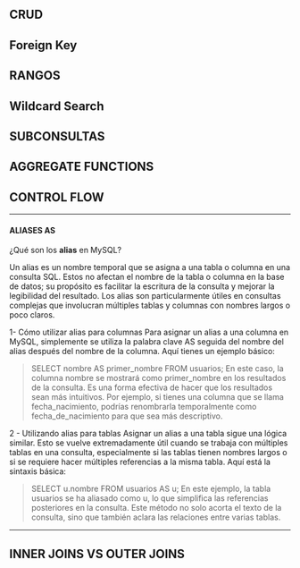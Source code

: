 

## CRUD

## Foreign Key

## RANGOS

## Wildcard Search

## SUBCONSULTAS

## AGGREGATE FUNCTIONS

## CONTROL FLOW
---
#### ALIASES AS

¿Qué son los **alias** en MySQL?

Un alias es un nombre temporal que se asigna a una tabla o columna en una consulta SQL. Estos no afectan el nombre de la tabla o columna en la base de datos; su propósito es facilitar la escritura de la consulta y mejorar la legibilidad del resultado. Los alias son particularmente útiles en consultas complejas que involucran múltiples tablas y columnas con nombres largos o poco claros.

1- Cómo utilizar alias para columnas
Para asignar un alias a una columna en MySQL, simplemente se utiliza la palabra clave AS seguida del nombre del alias después del nombre de la columna. Aquí tienes un ejemplo básico:

> SELECT nombre AS primer_nombre FROM usuarios;
En este caso, la columna nombre se mostrará como primer_nombre en los resultados de la consulta. Es una forma efectiva de hacer que los resultados sean más intuitivos. Por ejemplo, si tienes una columna que se llama fecha_nacimiento, podrías renombrarla temporalmente como fecha_de_nacimiento para que sea más descriptivo.

2 - Utilizando alias para tablas
Asignar un alias a una tabla sigue una lógica similar. Esto se vuelve extremadamente útil cuando se trabaja con múltiples tablas en una consulta, especialmente si las tablas tienen nombres largos o si se requiere hacer múltiples referencias a la misma tabla. Aquí está la sintaxis básica:

> SELECT u.nombre FROM usuarios AS u;
En este ejemplo, la tabla usuarios se ha aliasado como u, lo que simplifica las referencias posteriores en la consulta. Este método no solo acorta el texto de la consulta, sino que también aclara las relaciones entre varias tablas.

---

## INNER JOINS VS OUTER JOINS
